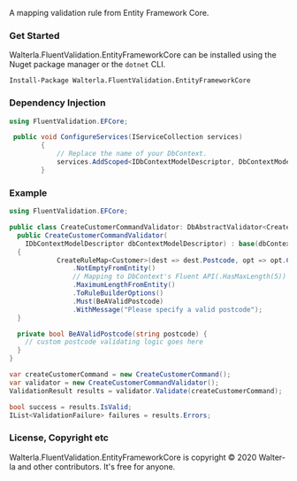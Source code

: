 A mapping validation rule from Entity Framework Core.

### Get Started
Walterla.FluentValidation.EntityFrameworkCore can be installed using the Nuget package manager or the `dotnet` CLI.

```
Install-Package Walterla.FluentValidation.EntityFrameworkCore
```

### Dependency Injection
```csharp
using FluentValidation.EFCore;

 public void ConfigureServices(IServiceCollection services)
        {
            // Replace the name of your DbContext.
            services.AddScoped<IDbContextModelDescriptor, DbContextModelDescriptor<YourDbContext>>();
        }
```

### Example
```csharp
using FluentValidation.EFCore;

public class CreateCustomerCommandValidator: DbAbstractValidator<CreateCustomerCommand> {
  public CreateCustomerCommandValidator(
    IDbContextModelDescriptor dbContextModelDescriptor) : base(dbContextModelDescriptor) 
  {
            CreateRuleMap<Customer>(dest => dest.Postcode, opt => opt.CustomerPostcode)
                .NotEmptyFromEntity()
                // Mapping to DbContext's Fluent API(.HasMaxLength(5)) or Data Annotations([MaxLength(5)])
                .MaximumLengthFromEntity()
                .ToRuleBuilderOptions()
                .Must(BeAValidPostcode)
                .WithMessage("Please specify a valid postcode");
  }

  private bool BeAValidPostcode(string postcode) {
    // custom postcode validating logic goes here
  }
}

var createCustomerCommand = new CreateCustomerCommand();
var validator = new CreateCustomerCommandValidator();
ValidationResult results = validator.Validate(createCustomerCommand);

bool success = results.IsValid;
IList<ValidationFailure> failures = results.Errors;
```


### License, Copyright etc

Walterla.FluentValidation.EntityFrameworkCore is copyright &copy; 2020 Walter-la and other contributors. It's free for anyone.